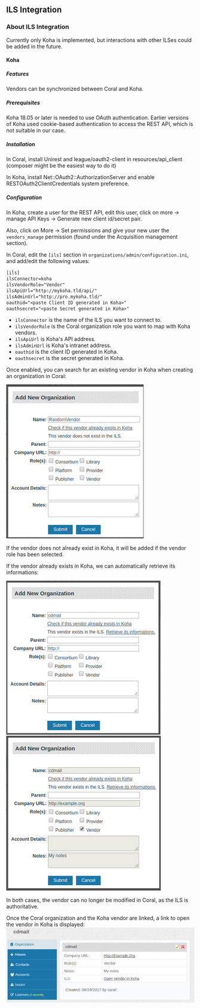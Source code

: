 ILS Integration
---------------------------------

### About ILS Integration

Currently only Koha is implemented, but interactions with other ILSes could be added in the future.

#### Koha

##### Features
Vendors can be synchronized between Coral and Koha.

##### Prerequisites

Koha 18.05 or later is needed to use OAuth authentication. Earlier versions of Koha used cookie-based authentication to access the REST API, which is not suitable in our case.

##### Installation
In Coral, install Unirest and league/oauth2-client in resources/api_client (composer might be the easiest way to do it)

In Koha, install Net::OAuth2::AuthorizationServer and enable RESTOAuth2ClientCredentials system preference.

##### Configuration
In Koha, create a user for the REST API, edit this user, click on more -> manage API Keys -> Generate new client id/secret pair.

Also, click on More -> Set permissions and give your new user the `vendors_manage` permission (found under the Acquisition management section).

In Coral, edit the `[ils]` section in `organizations/admin/configuration.ini`, and add/edit the following values:

```
[ils]
ilsConnector=koha
ilsVendorRole="Vendor"
ilsApiUrl="http://mykoha.tld/api/"
ilsAdminUrl="http://pro.mykoha.tld/"
oauthid="<paste Client ID generated in Koha>"
oauthsecret="<paste Secret generated in Koha>"
```

- `ilsConnector` is the name of the ILS you want to connect to.
- `ilsVendorRole` is the Coral organization role you want to map with Koha vendors.
- `ilsApiUrl` is Koha's API address.
- `ilsAdminUrl` is Koha's intranet address.
- `oauthid` is the client ID generated in Koha.
- `oauthsecret` is the secret generated in Koha.

Once enabled, you can search for an existing vendor in Koha when creating an organization in Coral:

![Vendor does not exist in koha](img/integration/integrationVendorCheck.png)

If the vendor does not already exist in Koha, it will be added if the vendor role has been selected.

If the vendor already exists in Koha, we can automatically retrieve its informations:

![Vendor exists in koha](img/integration/integrationVendorExists.png)
![Vendor is retrieved from koha](img/integration/integrationVendorRetrieve.png)

In both cases, the vendor can no longer be modified in Coral, as the ILS is authoritative.

Once the Coral organization and the Koha vendor are linked, a link to open the vendor in Koha is displayed:
![Vendor in Coral](img/integration/integrationVendorDisplay.png)

